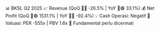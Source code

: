 📊 BKSL Q2 2025
📈 Revenue (QoQ 🔻🔴 -26.5% | YoY 🔼🟢 33.1%)
💰 Net Profit (QoQ 🔼🟢 1531.1% | YoY 🔻🔴 -92.4%)
💡 Cash Operasi: Negatif
🧮 Valuasi: PER -555x | PBV 1.6x
🧱 Fundamental perlu dicermati

